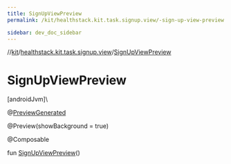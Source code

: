```yaml
---
title: SignUpViewPreview
permalink: /kit/healthstack.kit.task.signup.view/-sign-up-view-preview.html

sidebar: dev_doc_sidebar
---
```

//[kit](../../kit.html)/[healthstack.kit.task.signup.view](index.html)/[SignUpViewPreview](-sign-up-view-preview.html)



# SignUpViewPreview



[androidJvm]\




@[PreviewGenerated](../healthstack.kit.annotation/-preview-generated/index.html)



@Preview(showBackground = true)



@Composable



fun [SignUpViewPreview](-sign-up-view-preview.html)()




